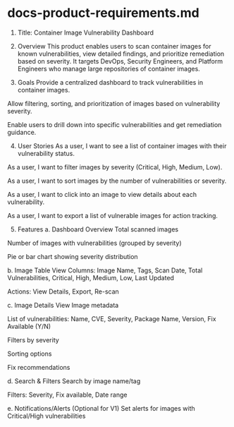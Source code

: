# docs-product-requirements.md
1. Title: Container Image Vulnerability Dashboard
2. Overview
This product enables users to scan container images for known vulnerabilities, view detailed findings, and prioritize remediation based on severity. It targets DevOps, Security Engineers, and Platform Engineers who manage large repositories of container images.

3. Goals
Provide a centralized dashboard to track vulnerabilities in container images.

Allow filtering, sorting, and prioritization of images based on vulnerability severity.

Enable users to drill down into specific vulnerabilities and get remediation guidance.

4. User Stories
As a user, I want to see a list of container images with their vulnerability status.

As a user, I want to filter images by severity (Critical, High, Medium, Low).

As a user, I want to sort images by the number of vulnerabilities or severity.

As a user, I want to click into an image to view details about each vulnerability.

As a user, I want to export a list of vulnerable images for action tracking.

5. Features
a. Dashboard Overview
Total scanned images

Number of images with vulnerabilities (grouped by severity)

Pie or bar chart showing severity distribution

b. Image Table View
Columns: Image Name, Tags, Scan Date, Total Vulnerabilities, Critical, High, Medium, Low, Last Updated

Actions: View Details, Export, Re-scan

c. Image Details View
Image metadata

List of vulnerabilities: Name, CVE, Severity, Package Name, Version, Fix Available (Y/N)

Filters by severity

Sorting options

Fix recommendations

d. Search & Filters
Search by image name/tag

Filters: Severity, Fix available, Date range

e. Notifications/Alerts (Optional for V1)
Set alerts for images with Critical/High vulnerabilities

